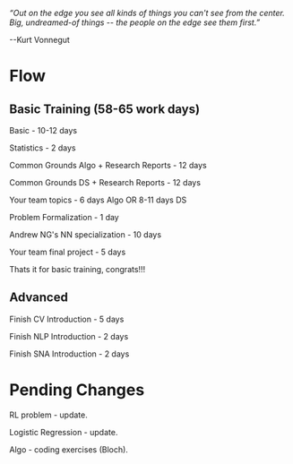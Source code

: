 *“Out on the edge you see all kinds of things you can't see from the center. 
Big, undreamed-of things -- the people on the edge see them first.”*

--Kurt Vonnegut

# Flow

## Basic Training (58-65 work days)

Basic - 10-12 days

Statistics - 2 days

Common Grounds Algo + Research Reports - 12 days

Common Grounds DS + Research Reports - 12 days

Your team topics - 6 days Algo OR 8-11 days DS

Problem Formalization - 1 day

Andrew NG's NN specialization - 10 days

Your team final project - 5 days

Thats it for basic training, congrats!!!

## Advanced 

Finish CV Introduction - 5 days

Finish NLP Introduction - 2 days

Finish SNA Introduction - 2 days

# Pending Changes

RL problem - update.

Logistic Regression - update.

Algo - coding exercises (Bloch).
